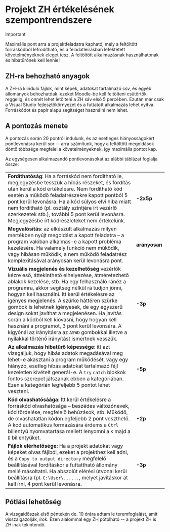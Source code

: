 

# Projekt ZH értékelésének szempontrendszere

> [!IMPORTANT]
>
> Maximális pont arra a projektfeladatra kapható, mely a feltöltött forráskódból lefrodítható, és a feladatleírásban lefektetett követelményeknek eleget tesz. A feltöltött alkalmazásnak használhatónak és hibatűrőnek kell lennie!

## ZH-ra behozható anyagok

A ZH-ra kiinduló fájlok, mint képek, adatokat tartalmazó csv, és egyéb állományok behozhatóak, ezeket Moodle-be kell feltölteni csütörtök reggelig, és onnét lehet letölteni a ZH sáv első 5 percében. Ezután már csak a Visual Studio fejlesztőkörnyezet és a futtatott alkalmazás lehet nyitva. Forráskódot és papír alapú segítséget használni nem lehet. 

## A pontozás menete 

A pontozás során 20 pontról indulunk, és az esetleges hiányosságokért pontlevonásra kerül sor -- arra számítunk, hogy a feltöltött megoldások döntő többsége megfelel a követelményeknek, így maximális pontot kap. 

Az egységesen alkalmazandó pontlevonásokat az alábbi táblázat foglalja össze:

|                                                              |               |
| ------------------------------------------------------------ | ------------- |
| **Fordíthatóság**: Ha a forráskód nem fordítható le, megjegyzésbe tesszük a hibás részeket, és fordítás után kerül a kód értékelésre. Nem fordítható kód esetén a működő feladatrészekre kapott pontból 5 pont kerül levonásra. Ha a kód súlyos elvi hiba miatt nem fordítható (pl. osztály szintjére írt vezérlő szerkezetek stb.), további 5 pont kerül levonásra. Megjegyzésbe írt kódrészleteket nem értékelünk. | **-2x5p**     |
| **Megvalósítás**: az elkészült alkalmazás milyen mértékben nyújt megoldást a kapott feladatra – a program valóban alkalmas-e a kapott probléma kezelésére. Ha valamely funkció nem működik, vagy hibásan működik, a nem működő feladatrész komplexitásával arányosan kerül levonásra pont. | **arányosan** |
| **Vizuális megjelenés és kezelhetőség** vezérlők kézre eső, áttekinthető elhelyezése, átméretezhető ablakok kezelése, stb. Ha egy felhasználó ránéz a programra, akkor segítség nélkül rá tudjon jönni, hogyan kell használni. Itt kerül értékelésre az igényes megjelenés. A szürke háttéren szürke gombok is lehetnek igényesek, de egy egyszerű design sokat javíthat a megjelenésen. Ha javítás során a kódból kell kiovasni, hogy hogyan kell hasznáni a programot, 3 pont kerül levonsára. A kígyónál az irányításra az `ASWD` gombokkal illetve a nyilakkal történő irányítást ismertnek vesszük. | **-3p**       |
| **Az alkalmazás hibatűrő képessége**: itt azt vizsgáljuk, hogy hibás adatok megadásával meg lehet-e akasztani a program működését, vagy egy hiányzó, esetleg hibás adatokat tartalmazó fájl kezeletlen kivételt generál-e. A `try` `catch` blokkok fontos szerepet játszanak ebben a kategóriában. Ezen a kategórián legfeljebb 5 pontot lehet veszteni. | **-5p**       |
| **Kód olvashatósáága**: Itt kerül értékelésre a forráskód olvashatósága – beszédes változónevek, kód tördelése, megfelelő behúzások, stb. Működő, de olvashatatlan kódon egfeljebb 2 pont veszthető. A kód automatikus formázására érdems a `Ctrl` billentyű nyomvatartása mellett lenyomni a `K` majd a `D` billentyűket. | **-2p**       |
| **Fájlok elérhetősége:** Ha a projekt adatokat vagy képeket olvas fájlból, ezeket a projekthez kell adni, és a `Copy to output directory` megfelelő beállításával fordításkor a futtattható állomány mellé másoltatni. Ha abszolút elérési útvonal kerül beállításra (pl. `C:\User\......`, melyet javításkor át kell írni, 4 pont kerül levonásra. | **-3p**       |

## Pótlási lehetőség

A vizsgaidőszak első péntekén de. 10 órára adtam le teremfoglalást, amit visszaigazolják, írok. Ezen alalommal egy ZH pótolható -- a projekt ZH is ZH-nak tekintendő. 